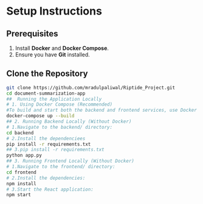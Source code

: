 # Setup Instructions

## Prerequisites
1. Install **Docker** and **Docker Compose**.
2. Ensure you have **Git** installed.

## Clone the Repository
```bash
git clone https://github.com/mradulpaliwal/Riptide_Project.git
cd document-summarization-app
##  Running the Application Locally
# 1. Using Docker Compose (Recommended)
#To build and start both the backend and frontend services, use Docker Compose:
docker-compose up --build
## 2. Running Backend Locally (Without Docker)
# 1.Navigate to the backend/ directory:
cd backend
# 2.Install the dependenciees
pip install -r requirements.txt
## 3.pip install -r requirements.txt
python app.py
## 3. Running Frontend Locally (Without Docker)
# 1.Navigate to the frontend/ directory:
cd frontend
# 2.Install the dependencies:
npm install
# 3.Start the React application:
npm start

